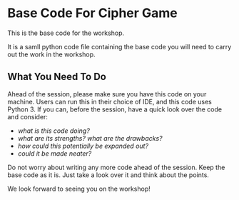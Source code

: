 # Base Code For Cipher Game


This is the base code for the workshop.

It is a samll python code file containing the base code you will need to carry out the work in the workshop.

## What You Need To Do

Ahead of the session, please make sure you have this code on your machine. 
Users can run this in their choice of IDE, and this code uses Python 3.
If you can, before the session, have a quick look over the code and consider:

* *what is this code doing?*
* *what are its strengths? what are the drawbacks?*
* *how could this potentially be expanded out?*
* *could it be made neater?*

Do not worry about writing any more code ahead of the session. Keep the base code as it is.
Just take a look over it and think about the points. 

We look forward to seeing you on the workshop!
